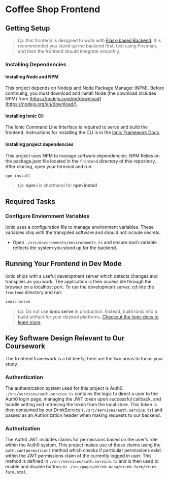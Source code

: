# Coffee Shop Frontend

## Getting Setup

> _tip_: this frontend is designed to work with [Flask-based Backend](../backend). It is recommended you stand up the backend first, test using Postman, and then the frontend should integrate smoothly.

### Installing Dependencies

#### Installing Node and NPM

This project depends on Nodejs and Node Package Manager (NPM). Before continuing, you must download and install Node (the download includes NPM) from [https://nodejs.com/en/download](https://nodejs.org/en/download/).

#### Installing Ionic Cli

The Ionic Command Line Interface is required to serve and build the frontend. Instructions for installing the CLI  is in the [Ionic Framework Docs](https://ionicframework.com/docs/installation/cli).

#### Installing project dependencies

This project uses NPM to manage software dependencies. NPM Relies on the package.json file located in the `frontend` directory of this repository. After cloning, open your terminal and run:

```bash
npm install
```

>_tip_: **npm i** is shorthand for **npm install**

## Required Tasks

### Configure Enviornment Variables

Ionic uses a configuration file to manage environment variables. These variables ship with the transpiled software and should not include secrets.

- Open `./src/environments/environments.ts` and ensure each variable reflects the system you stood up for the backend.

## Running Your Frontend in Dev Mode

Ionic ships with a useful development server which detects changes and transpiles as you work. The application is then accessible through the browser on a localhost port. To run the development server, cd into the `frontend` directory and run:

```bash
ionic serve
```

>_tip_: Do not use **ionic serve**  in production. Instead, build Ionic into a build artifact for your desired platforms.
[Checkout the Ionic docs to learn more](https://ionicframework.com/docs/cli/commands/build)

## Key Software Design Relevant to Our Coursework

The frontend framework is a bit beefy; here are the two areas to focus your study.

### Authentication

The authentication system used for this project is Auth0. `./src/services/auth.service.ts` contains the logic to direct a user to the Auth0 login page, managing the JWT token upon successful callback, and handle setting and retrieving the token from the local store. This token is then consumed by our DrinkService (`./src/services/auth.service.ts`) and passed as an Authorization header when making requests to our backend.

### Authorization

The Auth0 JWT includes claims for permissions based on the user's role within the Auth0 system. This project makes use of these claims using the `auth.can(permission)` method which checks if particular permissions exist within the JWT permissions claim of the currently logged in user. This method is defined in  `./src/services/auth.service.ts` and is then used to enable and disable buttons in `./src/pages/drink-menu/drink-form/drink-form.html`.